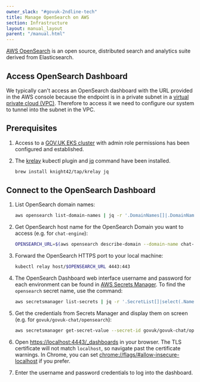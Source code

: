 ```yaml
---
owner_slack: "#govuk-2ndline-tech"
title: Manage OpenSearch on AWS
section: Infrastructure
layout: manual_layout
parent: "/manual.html"
---
```


[AWS OpenSearch] is an open source, distributed search and analytics suite derived from Elasticsearch.

## Access OpenSearch Dashboard

We typically can't access an OpenSearch dashboard with the URL provided in the AWS console because the endpoint is in a private subnet in a [virtual private cloud (VPC)](https://en.wikipedia.org/wiki/Virtual_private_cloud). Therefore to access it we need to configure our system to tunnel into the subnet in the VPC.

## Prerequisites

1. Access to a [GOV.UK EKS cluster] with admin role permissions has been configured and established.

1. The [krelay] kubectl plugin and [jq] command have been installed.

    ```sh
    brew install knight42/tap/krelay jq
    ```

## Connect to the OpenSearch Dashboard

1. List OpenSearch domain names:

    ```sh
    aws opensearch list-domain-names | jq -r '.DomainNames[]|.DomainName'
    ```

1. Get OpenSearch host name for the OpenSearch Domain you want to access (e.g. for `chat-engine`):

    ```sh
    OPENSEARCH_URL=$(aws opensearch describe-domain --domain-name chat-engine | jq -r '.DomainStatus.Endpoints.vpc')
    ```

1. Forward the OpenSearch HTTPS port to your local machine:

    ```sh
    kubectl relay host/$OPENSEARCH_URL 4443:443
    ```

1. The OpenSearch Dashboard web interface username and password for each environment can be found in [AWS Secrets Manager]. To find the `opensearch` secret name, use the command:

    ```sh
    aws secretsmanager list-secrets | jq -r '.SecretList[]|select(.Name|contains("opensearch"))|.Name'
    ```

1. Get the credentials from Secrets Manager and display them on screen (e.g. for `govuk/govuk-chat/opensearch`):

    ```sh
    aws secretsmanager get-secret-value --secret-id govuk/govuk-chat/opensearch | jq -r '.SecretString| tostring' | jq
    ```

1. Open <https://localhost:4443/_dashboards> in your browser. The TLS certificate will not match `localhost`, so navigate past the certificate warnings. In Chrome, you can set <chrome://flags/#allow-insecure-localhost> if you prefer.

1. Enter the username and password credentials to log into the dashboard.

[AWS OpenSearch]: https://aws.amazon.com/opensearch-service/
[AWS Secrets Manager]: https://aws.amazon.com/secrets-manager/
[GOV.UK EKS cluster]: https://docs.publishing.service.gov.uk/kubernetes/get-started/access-eks-cluster/
[krelay]: https://github.com/knight42/krelay#installation
[jq]: https://jqlang.github.io/jq/
